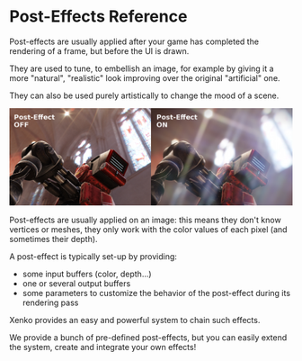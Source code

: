 # Post-Effects Reference

Post-effects are usually applied after your game has completed the rendering of a frame, but before the UI is drawn. 

They are used to tune, to embellish an image, for example by giving it a more "natural", "realistic" look improving over the original "artificial" one.

They can also be used purely artistically to change the mood of a scene.

![images/post-effects-reference-1.png](images/post-effects-reference-1.png) 

Post-effects are usually applied on an image: this means they don't know vertices or meshes, they only work with the color values of each pixel (and sometimes their depth).

A post-effect is typically set-up by providing:

- some input buffers (color, depth...)
- one or several output buffers
- some parameters to customize the behavior of the post-effect during its rendering pass

Xenko provides an easy and powerful system to chain such effects. 

We provide a bunch of pre-defined post-effects, but you can easily extend the system, create and integrate your own effects!

